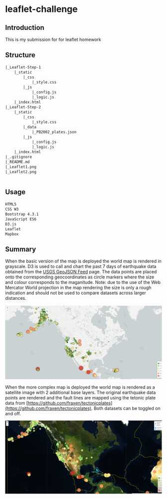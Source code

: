 # leaflet-challenge

## Introduction

This is my submission for for leaflet homework

## Structure
```
|_Leaflet-Step-1
	|_static
		|_css
			|_style.css
		|_js
			|_config.js
			|_logic.js
	|_index.html
|_Leaflet-Step-2
	|_static
		|_css
			|_style.css
		|_data
			|_PB2002_plates.json
		|_js
			|_config.js
			|_logic.js
	|_index.html
|_.gitignore
|_README.md
|_Leaflet1.png
|_Leaflet2.png


```

## Usage
```
HTML5
CSS W3
Bootstrap 4.3.1
JavaScript ES6
D3.js
Leaflet
Mapbox

```

## Summary

When the basic version of the map is deployed the world map is rendered in grayscale. D3 is used to call and chart the past 7 days of earthquake data obtained from 
the [USGS GeoJSON Feed](http://earthquake.usgs.gov/earthquakes/feed/v1.0/geojson.php) page. The data points are placed onto the corresponding geocoordinates as circle 
markers where the size and colour corresponds to the maganitude. Note: due to the use of the Web Mercator World projection in the map rendering the size is only a 
rough indication and should not be used to compare datasets across larger distances.

![Basic earthquake data map](Leaflet1.png)


When the more complex map is deployed the world map is rendered as a satellite image with 2 additional base layers. The original earthquake data points are rendered and the 
fault lines are mapped using the tetonic plate data from [https://github.com/fraxen/tectonicplates](https://github.com/fraxen/tectonicplates). Both datasets can be toggled 
on and off.

![Tetonic plate and earthquake data map with various base layer map types](Leaflet2.png)












